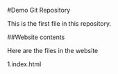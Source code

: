 #Demo Git Repository

This is the first file in this repository.

##Website contents

Here are the files in the website

1.index.html